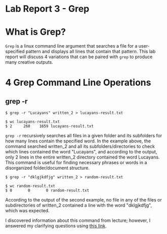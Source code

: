 # Lab Report 3 - Grep 

# What is Grep?

`Grep` is a linux command line argument that searches a file for a user-specified pattern and displays all lines that contain that pattern. This lab report will discuss 4 variations that can be paired with `grep` to produce many creative outputs. 

# 4 Grep Command Line Operations

## grep -r 

```
$ grep -r "Lucayans" written_2 > lucayans-result.txt

$ wc lucayans-result.txt
$ 2     260    1659 lucayans-result.txt
```
`grep -r` recursively searches all files in a given folder and its subfolders for how many lines contain the specified word. In the example above, the command searched written_2 and all its subfolders/directories to check which lines contained the word "Lucayans", and according to the output, only 2 lines in the entire written_2 directory contained the word Lucayans. This command is useful for finding necessary phrases or words in a disorganized folder/document structure. 

```
$ grep -r "dklgjkdfjg" written_2 > random-result.txt

$ wc random-result.txt
$ 0       0       0 random-result.txt
```
According to the output of the second example, no file in any of the files or subdirectories of written_2 contained a line with the word "dklgjkdfjg", which was expected. 

I discovered information about this command from lecture; however, I answered my clarifying questions using [this link](https://stackoverflow.com/questions/1987926/how-do-i-recursively-grep-all-directories-and-subdirectories). 

